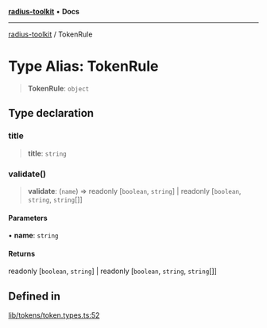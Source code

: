 [**radius-toolkit**](../README.md) • **Docs**

***

[radius-toolkit](../globals.md) / TokenRule

# Type Alias: TokenRule

> **TokenRule**: `object`

## Type declaration

### title

> **title**: `string`

### validate()

> **validate**: (`name`) => readonly [`boolean`, `string`] \| readonly [`boolean`, `string`, `string`[]]

#### Parameters

• **name**: `string`

#### Returns

readonly [`boolean`, `string`] \| readonly [`boolean`, `string`, `string`[]]

## Defined in

[lib/tokens/token.types.ts:52](https://github.com/rangle/radius-token-tango/blob/5b6e6f5adbda55f8c41a4c8308d1d8885a9b9a2f/packages/radius-toolkit/src/lib/tokens/token.types.ts#L52)
